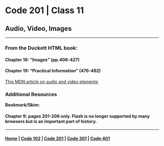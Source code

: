 # Code 201 | Class 11
## Audio, Video, Images
*** 
### From the Duckett HTML book:
#### Chapter 16: “Images” (pp.406-427)
#### Chapter 19: “Practical Information” (476-492)
[This MDN article on audio and video elements](https://developer.mozilla.org/en-US/docs/Learn/JavaScript/Client-side_web_APIs/Video_and_audio_APIs)

### Additional Resources
**Bookmark/Skim:** 
#### Chapter 9: pages 201-206 only. Flash is no longer supported by many browsers but is an important part of history.


***

#### [Home](README.md) | [Code 102](102.md) | [Code 201](201.md) | [Code 301](301.md) | [Code 401](401.md)